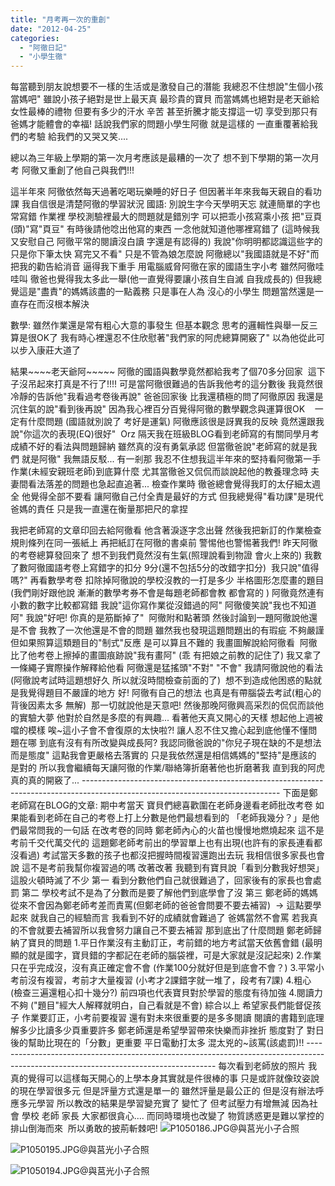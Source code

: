```yaml
---
title: "月考再一次的重創"
date: "2012-04-25"
categories: 
  - "阿徹日記"
  - "小學生徹"
---
```


每當聽到朋友說想要不一樣的生活或是激發自己的潛能 我總忍不住想說"生個小孩當媽吧" 雖說小孩子絕對是世上最天真 最珍貴的寶貝 而當媽媽也絕對是老天爺給女性最棒的禮物 但要有多少的汗水 辛苦 甚至折騰才能支撐這一切 享受到那只有爸媽才能體會的幸福! 話說我們家的問題小學生阿徹 就是這樣的 一直重覆著給我們的考驗 給我們的又哭又笑....

總以為三年級上學期的第一次月考應該是最糟的一次了 想不到下學期的第一次月考 阿徹又重創了他自己與我們!!!

這半年來 阿徹依然每天過著吃喝玩樂睡的好日子 但因著半年來我每天親自的看功課 我自信很是清楚阿徹的學習狀況 國語: 別說生字今天學明天忘 就連簡單的字也常寫錯 作業裡 學校測驗裡最大的問題就是錯別字 可以把乖小孩寫乘小孩 把"豆頁(頭)"寫"頁豆" 有時後請他唸出他寫的東西 一念他就知道他哪裡寫錯了 (這時候我又安慰自己 阿徹平常的閱讀沒白讀 字還是有認得的) 我說"你明明都認識這些字的 只是你下筆太快 寫完又不看" 只是不管為娘怎麼說 阿徹總以"我國語就是不好"而把我的勸告給消音 逼得我下重手 用電腦威脅阿徹在家的國語生字小考 雖然阿徹哇哇叫 徹爸也覺得我太多此一舉(他一直覺得要讓小孩自生自滅 自我成長的) 但我總覺這是"盡責"的媽媽該盡的一點義務 只是事在人為 沒心的小學生 問題當然還是一直存在而沒根本解決

數學: 雖然作業還是常有粗心大意的事發生 但基本觀念 思考的邏輯性與舉一反三 算是很OK了 我有時心裡還忍不住欣慰著"我們家的阿虎總算開竅了" 以為他從此可以步入康莊大道了

結果~~~~老天爺阿~~~~~ 阿徹的國語與數學竟然都給我考了個70多分回家  這下子沒吊起來打真是不行了!!!! 可是當阿徹很難過的告訴我他考的這分數後 我竟然很冷靜的告訴他"我看過考卷後再說" 爸爸回家後 比我還積極的問了阿徹原因 我還是沉住氣的說"看到後再說" 因為我心裡百分百覺得阿徹的數學觀念與運算很OK    一定有什麼問題 (國語就別說了 考好是運氣) 阿徹應該很是訝異我的反映 竟然還跟我說"你這次的表現(EQ)很好"  Orz 隔天我在班級BLOG看到老師寫的有關同學月考成績不好的看法與問題歸納 雖然真的沒有勇氣承認 但當徹爸說"老師寫的就是我們 就是阿徹" 我無語反駁... 有一剎那 我忍不住想我這半年來的堅持看阿徹第一手作業(未經安親班老師)到底算什麼 尤其當徹爸又侃侃而談說起他的教養理念時 夫妻間看法落差的問題也急起直追著... 檢查作業時 徹爸總會覺得我盯的太仔細太週全 他覺得全部不要看 讓阿徹自己付全責是最好的方式 但我總覺得"看功課"是現代爸媽的責任 只是我一直還在衡量那把尺的拿捏

我把老師寫的文章印回去給阿徹看 他含著淚逐字念出聲 然後我把新訂的作業檢查規則條列在同一張紙上 再把紙訂在阿徹的書桌前 警惕他也警惕著我們! 昨天阿徹的考卷總算發回來了 想不到我們竟然沒有生氣(照理說看到物證 會火上來的) 我數了數阿徹國語考卷上寫錯字的扣分 9分(還不包括5分的改錯字扣分)  我只說"值得嗎?" 再看數學考卷 扣除掉阿徹說的學校沒教的一打是多少 半格圖形怎麼畫的題目(我們剛好跟他說 漸漸的數學考券不會是每題老師都會教 都會寫的 ) 阿徹竟然連有小數的數字比較都寫錯 我說"這你寫作業從沒錯過的阿" 阿徹傻笑說"我也不知道阿" 我說"好吧! 你真的是筋斷掉了"  阿徹附和點著頭 然後討論到一題阿徹說他還是不會 我教了一次他還是不會的問題 雖然我也發現這題問題出的有瑕疵 不夠嚴謹 但如果照算這類題目的"制式"反應 是可以算且不難的 我畫圖解說給阿徹看  阿徹比了他考卷上擦掉的畫圖痕跡說"我有畫阿" (乖 有把娘之前教的記住了) 我又拿了一條繩子實際操作解釋給他看 阿徹還是猛搖頭"不對" "不會" 我請阿徹說他的看法(阿徹說考試時這題想好久 所以就沒時間檢查前面的了)  想不到造成他困惑的點就是我覺得題目不嚴謹的地方 好! 阿徹有自己的想法 也真是有帶腦袋去考試(粗心的背後因素太多 無解)  那一切就說他是天意吧! 然後那晚阿徹興高采烈的侃侃而談他的實驗大夢 他對於自然是多麼的有興趣... 看著他天真又開心的天樣 想起他上週被噹的模樣 唉~這小子會不會復原的太快啦?! 讓人忍不住又擔心起到底他懂不懂問題在哪 到底有沒有有所改變與成長阿? 我認同徹爸說的"你兒子現在缺的不是想法 而是態度" 這點我會更嚴格去落實的 只是我依然還是相信媽媽的"堅持"是應該的 是對的 所以我會繼續每天讓阿徹的作業/聯絡簿折磨著他也折磨著我 直到我的阿虎真的真的開竅了... ------------------------------------------------------------------------------------------------------------------------------- 下面是鄭老師寫在BLOG的文章: 期中考當天 寶貝們總喜歡圍在老師身邊看老師批改考卷 如果能看到老師在自己的考卷上打上分數是他們最想看到的 「老師我幾分？」是他們最常問我的一句話 在改考卷的同時 鄭老師內心的火苗也慢慢地燃燒起來 這不是考前千交代萬交代的 這題鄭老師考前出的學習單上也有出現(也許有的家長連看都沒看過) 考試當天多數的孩子也都沒把握時間複習還跑出去玩 我相信很多家長也會說 這不是考前我幫你複習過的嗎 改著改著 我聽到有寶貝說「看到分數我好想哭」 這股火頓時滅了不少 第一 看到分數他們自己就很難過了，回家後有的家長也會處罰 第二 學校考試不是為了分數而是要了解他們到底學會了沒 第三 鄭老師的媽媽從來不會因為鄭老師考差而責罵(但鄭老師的爸爸會問要不要去補習)  -> 這點要學起來 就我自己的經驗而言 我看到不好的成績就會難過了 爸媽當然不會罵 若我真的不會就要去補習所以我會努力讓自己不要去補習 那到底出了什麼問題 鄭老師歸納了寶貝的問題 1.平日作業沒有主動訂正，考前錯的地方考試當天依舊會錯 (最明顯的就是國字，寶貝錯的字都記在老師的腦袋裡，可是大家就是沒記起來) 2.作業只在乎完成沒，沒有真正確定會不會 (作業100分就好但是到底會不會？) 3.平常小考前沒有複習，考前才大量複習 (小考才2課錯字就一堆了，段考有7課) 4.粗心 (檢查三遍還粗心扣十幾分?) 前四項也代表寶貝對於學習的態度有待加強 4.閱讀力不夠 ("題目"經大人解釋就明白，自己看就是不會) 綜合以上 希望家長們能督促孩子 作業要訂正，小考前要複習 還有對未來很重要的是多多閱讀 閱讀的書籍到底理解多少比讀多少頁重要許多 鄭老師還是希望學習帶來快樂而非挫折 態度對了 對日後的幫助比現在的「分數」更重要 平日電動打太多 混太兇的~該罵(該處罰)!! ------------------------------------------------------------------------------------------------------------------------------------- 每次看到老師放的照片 我真的覺得可以這樣每天開心的上學本身其實就是件很棒的事 只是或許就像玟姿說的現在學習很多元 但是評量方式還是單一的 雖然評量是最公正的 但是沒有辦法呼應多元學習 所以教改的結果是學習變充實了 變忙了 但考試壓力有增無減 因為社會 學校 老師 家長 大家都很貪心.... 而同時環境也改變了 物質誘惑更是難以掌控的排山倒海而來  所以勇敢的披荊斬棘吧! ![P1050186.JPG@與莒光小子合照](images/14f9653b735ed4.jpg "P1050186.JPG")

![P1050195.JPG@與莒光小子合照](images/14f9653fc124f3.jpg "P1050195.JPG")

![P1050194.JPG@與莒光小子合照](images/14f9653f096d3f.jpg "P1050194.JPG")
